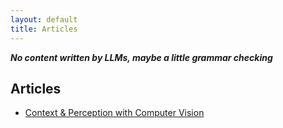 ```yaml
---
layout: default
title: Articles
---
```

***No content written by LLMs, maybe a little grammar checking***
## Articles
 - [Context & Perception with Computer Vision](articles/context_in_percepetion.md)